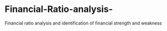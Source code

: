 # Financial-Ratio-analysis-
Financial ratio analysis and identification of financial strength and weakness 
